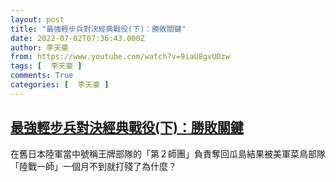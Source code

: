 ```yaml
---
layout: post
title: "最強輕步兵對決經典戰役(下)：勝敗關鍵"
date: 2022-07-02T07:36:43.000Z
author: 李天豪
from: https://www.youtube.com/watch?v=9iaU8gvUOzw
tags: [  李天豪 ]
comments: True
categories: [  李天豪 ]
---
```

<!--1656747403000-->
[最強輕步兵對決經典戰役(下)：勝敗關鍵](https://www.youtube.com/watch?v=9iaU8gvUOzw)
------

<div>
在舊日本陸軍當中號稱王牌部隊的「第２師團」負責奪回瓜島結果被美軍菜鳥部隊「陸戰一師」一個月不到就打殘了為什麼？
</div>
